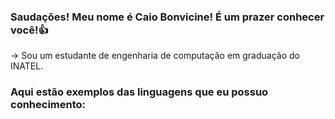### Saudações! Meu nome é Caio Bonvicine! É um prazer conhecer você!👍

-> Sou um estudante de engenharia de computação em graduação do INATEL.

### Aqui estão exemplos das linguagens que eu possuo conhecimento:
<link rel="stylesheet" type='text/css' href="https://cdn.jsdelivr.net/gh/devicons/devicon@latest/devicon.min.css" />

